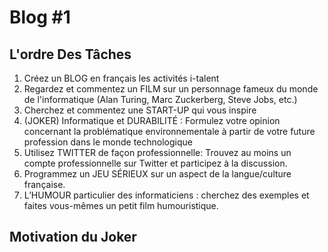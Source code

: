 # Blog \#1

## L'ordre Des Tâches

1. Créez un BLOG en français les activités i-talent
2. Regardez et commentez un FILM sur un personnage fameux du monde de l'informatique (Alan Turing, Marc Zuckerberg, Steve Jobs, etc.)
3. Cherchez et commentez une START-UP qui vous inspire
4. (JOKER) Informatique et DURABILITÉ : Formulez votre opinion concernant la problématique environnementale à partir de votre future profession dans le monde technologique
5. Utilisez TWITTER de façon professionnelle: Trouvez au moins un compte professionnelle sur Twitter et participez à la discussion.
6. Programmez un JEU SÉRIEUX sur un aspect de la langue/culture française.
7. L’HUMOUR particulier des informaticiens : cherchez des exemples et faites vous-mêmes un petit film humouristique.

## Motivation du Joker
